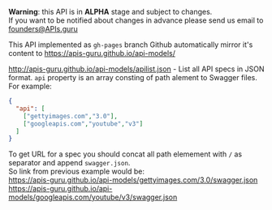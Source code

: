 **Warning**: this API is in **ALPHA** stage and subject to changes.<br>
If you want to be notified about changes in advance please send us email to founders@APIs.guru

This API implemented as `gh-pages` branch Github automatically mirror it's content to https://apis-guru.github.io/api-models/

http://apis-guru.github.io/api-models/apilist.json - List all API specs in JSON format.
`api` property is an array consting of path alement to Swagger files.
For example:
```json
{
  "api": [
    ["gettyimages.com","3.0"],
    ["googleapis.com","youtube","v3"]
  ]
}
```
To get URL for a spec you should concat all path elemement with `/` as separator and append `swagger.json`.<br>
So link from previous example would be:<br>
https://apis-guru.github.io/api-models/gettyimages.com/3.0/swagger.json<br>
https://apis-guru.github.io/api-models/googleapis.com/youtube/v3/swagger.json<br>
